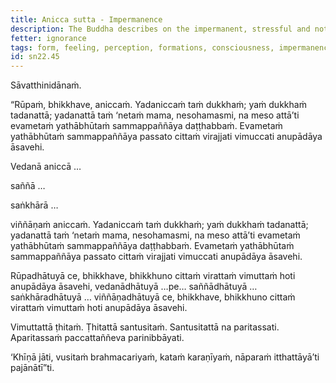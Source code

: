 ```yaml
---
title: Anicca sutta - Impermanence
description: The Buddha describes on the impermanent, stressful and not-self nature of the five aggregates of form, feeling, perception, formations and consciousness.
fetter: ignorance
tags: form, feeling, perception, formations, consciousness, impermanence, discontentment, stress, not self, sn, sn22-34, sn22
id: sn22.45
---
```


Sāvatthinidānaṁ.

“Rūpaṁ, bhikkhave, aniccaṁ. Yadaniccaṁ taṁ dukkhaṁ; yaṁ dukkhaṁ tadanattā; yadanattā taṁ ‘netaṁ mama, nesohamasmi, na meso attā’ti evametaṁ yathābhūtaṁ sammappaññāya daṭṭhabbaṁ. Evametaṁ yathābhūtaṁ sammappaññāya passato cittaṁ virajjati vimuccati anupādāya āsavehi.

Vedanā aniccā …

saññā …

saṅkhārā …

viññāṇaṁ aniccaṁ. Yadaniccaṁ taṁ dukkhaṁ; yaṁ dukkhaṁ tadanattā; yadanattā taṁ ‘netaṁ mama, nesohamasmi, na meso attā’ti evametaṁ yathābhūtaṁ sammappaññāya daṭṭhabbaṁ. Evametaṁ yathābhūtaṁ sammappaññāya passato cittaṁ virajjati vimuccati anupādāya āsavehi.

Rūpadhātuyā ce, bhikkhave, bhikkhuno cittaṁ virattaṁ vimuttaṁ hoti anupādāya āsavehi, vedanādhātuyā …pe… saññādhātuyā … saṅkhāradhātuyā … viññāṇadhātuyā ce, bhikkhave, bhikkhuno cittaṁ virattaṁ vimuttaṁ hoti anupādāya āsavehi.

Vimuttattā ṭhitaṁ. Ṭhitattā santusitaṁ. Santusitattā na paritassati. Aparitassaṁ paccattaññeva parinibbāyati.

‘Khīṇā jāti, vusitaṁ brahmacariyaṁ, kataṁ karaṇīyaṁ, nāparaṁ itthattāyā’ti pajānātī”ti.